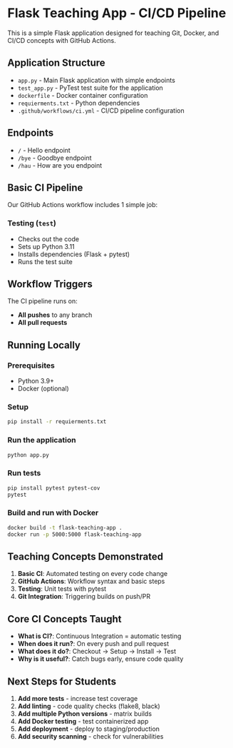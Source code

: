 # Flask Teaching App - CI/CD Pipeline

This is a simple Flask application designed for teaching Git, Docker, and CI/CD concepts with GitHub Actions.

## Application Structure

- `app.py` - Main Flask application with simple endpoints
- `test_app.py` - PyTest test suite for the application
- `dockerfile` - Docker container configuration
- `requierments.txt` - Python dependencies
- `.github/workflows/ci.yml` - CI/CD pipeline configuration

## Endpoints

- `/` - Hello endpoint
- `/bye` - Goodbye endpoint  
- `/hau` - How are you endpoint

## Basic CI Pipeline

Our GitHub Actions workflow includes 1 simple job:

### Testing (`test`)
- Checks out the code
- Sets up Python 3.11
- Installs dependencies (Flask + pytest)
- Runs the test suite

## Workflow Triggers

The CI pipeline runs on:
- **All pushes** to any branch
- **All pull requests**

## Running Locally

### Prerequisites
- Python 3.9+
- Docker (optional)

### Setup
```bash
pip install -r requierments.txt
```

### Run the application
```bash
python app.py
```

### Run tests
```bash
pip install pytest pytest-cov
pytest
```



### Build and run with Docker
```bash
docker build -t flask-teaching-app .
docker run -p 5000:5000 flask-teaching-app
```

## Teaching Concepts Demonstrated

1. **Basic CI**: Automated testing on every code change
2. **GitHub Actions**: Workflow syntax and basic steps  
3. **Testing**: Unit tests with pytest
4. **Git Integration**: Triggering builds on push/PR

## Core CI Concepts Taught

- **What is CI?**: Continuous Integration = automatic testing
- **When does it run?**: On every push and pull request
- **What does it do?**: Checkout → Setup → Install → Test
- **Why is it useful?**: Catch bugs early, ensure code quality

## Next Steps for Students

1. **Add more tests** - increase test coverage
2. **Add linting** - code quality checks (flake8, black)
3. **Add multiple Python versions** - matrix builds
4. **Add Docker testing** - test containerized app
5. **Add deployment** - deploy to staging/production
6. **Add security scanning** - check for vulnerabilities
